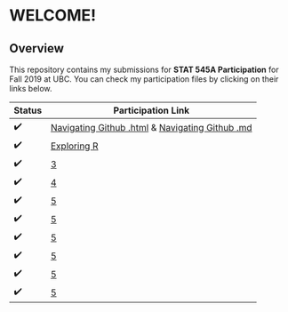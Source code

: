 # **WELCOME!**
## Overview

This repository contains my submissions for **STAT 545A Participation** for Fall 2019 at UBC. You can check my participation files by clicking on their links below.

|Status| Participation Link| 
| ----------- | ----------- |
|:heavy_check_mark:|[Navigating Github .html](https://carleenaortega.github.io/STAT545-participation/navigating_github.html) &    [Navigating Github .md](https://carleenaortega.github.io/STAT545-participation/navigating_github.md) |
|:heavy_check_mark:|[Exploring R](https://carleenaortega.github.io/STAT545-participation/Lec2RExploration.R)|
|:heavy_check_mark:|[3](https://carleenaortega.github.io/STAT545-participation/)|
|:heavy_check_mark: |[4](https://carleenaortega.github.io/STAT545-participation/)|
|:heavy_check_mark: | [5](https://carleenaortega.github.io/STAT545-participation/)|
|:heavy_check_mark: | [5](https://carleenaortega.github.io/STAT545-participation/)|
|:heavy_check_mark: | [5](https://carleenaortega.github.io/STAT545-participation/)|
|:heavy_check_mark: | [5](https://carleenaortega.github.io/STAT545-participation/)|
|:heavy_check_mark: | [5](https://carleenaortega.github.io/STAT545-participation/)|
|:heavy_check_mark: | [5](https://carleenaortega.github.io/STAT545-participation/)|
